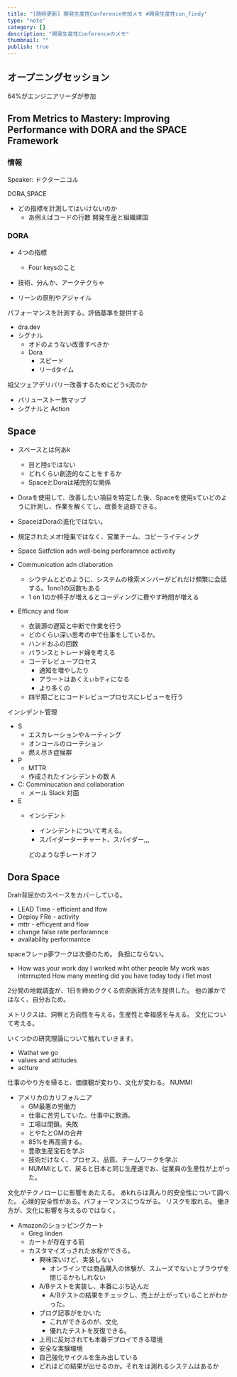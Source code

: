 ```yaml
---
title: "[随時更新] 開発生産性Conference参加メモ #開発生産性con_findy"
type: "note"
category: []
description: "開発生産性Conferenceのメモ"
thumbnail: ""
publish: true
---
```



## オープニングセッション


64%がエンジニアリーダが参加


## From Metrics to Mastery: Improving Performance with DORA and the SPACE Framework

### 情報

Speaker: ドクターニコル

DORA,SPACE


* どの指標を計測してはいけないのか
  * あ例えばコードの行数
開発生産と組織建国


### DORA

* 4つの指標
  * Four keysのこと

* 技術、分んか、アークテクちゃ
* リーンの原則やアジャイル



パフォーマンスを計測する。評価基準を提供する
* dra.dev
* シグナル
   * オドのようない改善すべきか
   * Dora
     * スピード
     * リーdタイム

祖父ツェアデリバリー改善するためにどうs流のか
  * バリューストー無マップ
  * シグナルと Action


## Space

* スペースとは何あk
  * 目と陸sではない
  * どれくらい創造的なことをするか
  * SpaceとDoraは補完的な関係

* Doraを使用して、改善したい項目を特定した後、Spaceを使用sていどのように計測し、作業を解くてし、改善を追跡できる。

* SpaceはDoraの進化ではない。
* 規定されたメオt陸巣ではなく、営業チーム、コピーライティング

* Space
 Satfction adn well-being
 perforamnce
 activeity
 * Communication adn cllaboration
   * シウテムとどのように、システムの検索メンバーがどれだけ頻繁に会話する。1ono1の回数もある
   * 1 on 1のか椅子が増えるとコーディングに費やす時間が増える
 * Efficncy and flow
   * 衣装源の遅延と中断で作業を行う
   * どのくらい深い思考の中で仕事をしているか。
   * ハンドおふの回数
   * バランスとトレード婦を考える
   * コーデレビュープロセス
     * 通知を増やしたり
     * アラートはあくえぃbティになる
     * より多くの
   * 四半期ごとにコードレビュープロセスにレビューを行う

インシデント管理

* S
  * エスカレーションやルーティング
  * オンコールのローテション
  * 燃え尽き症候群
* P
  * MTTR
   * 作成されたインシデントの数
 A
 * C: Comminucation and collaboration
   * メール Slack 対面
* E
  * インシデント
    * インシデントについて考える。
    * スパイダーターチャート、スパイダー,,,

    どのような手レードオフ
## Dora Space


Drah背屈かのスペースをカバーしている。

* LEAD Time - efficient and lfow
* Deploy FRe - activity
* mttr - efficyent and flow
* change false rate perforamnce
* availability performantce

spaceフレーp夢ワークは次便のため。
負担にならない。

* How was your work day
I worked wiht other people
My work was interrupted
How many meeting did you have today
tody i flet most


2分間の地裁調査が、1日を締めククくる佐原医師方法を提供した。
他の誰かではなく、自分おため。

メトリクスは、洞察と方向性を与える。生産性と幸福感を与える。
文化について考える。

いくつかの研究理論について触れていきます。

* Wathat we go
* values and attitudes
* aclture

仕事のやり方を帰ると、価値観が変わり、文化が変わる。
NUMMI

* アメリカのカリフォルニア
  * GM最悪の労働力
  * 仕事に苦労していた。仕事中に飲酒。
  * 工場は閉鎖。失敗
  * とやたとGMの合弁
  * 85%を再高揚する。
  * 豊歌生産宝石を学ぶ
  * 技術だけなく、プロセス、品質、チームワークを学ぶ
  * NUMMIとして、戻ると日本と同じ生産速でお、従業員の生産性が上がった。

文化がテクノローじに影響をあたえる。
あkれらは真んり的安全性について調べた。
心理的安全性がある。パフォーマンスにつながる。
リスクを取れる。
働き方が、文化に影響を与えるのではなく。

* Amazonのショッピングカート
  * Greg linden
  * カートが存在する前
  * カスタマイズっされた水栓ができる。
    * 興味深いけど、実装しない
      * オンラインでは商品購入の体験が、スムーズでないとブラウザを閉じるかもしれない
    * A/Bテストを実装し、本番にぶち込んだ
      * A/Bテストの結果をチェックし、売上が上がっていることがわかった。
    * ブログ記事がをかいた
      * これができるのが、文化
      * 優れたテストを反復できる。
    * 上司に反対されても本番デプロイできる環境
    * 安全な実験環境
    * 自己強化サイクルを生み出している
    * どれほどの結果が出せるのか。それをは測れるシステムはあるか






